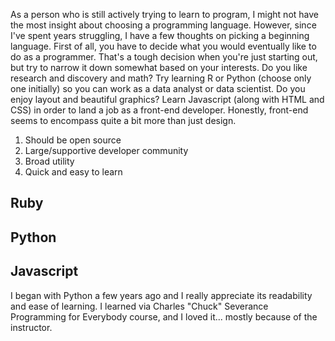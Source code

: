 As a person who is still actively trying to learn to program, I might not have the most insight about choosing a programming language. 
However, since I've spent years struggling, I have a few thoughts on picking a beginning language. First of all, you have to decide what
you would eventually like to do as a programmer. That's a tough decision when you're just starting out, but try to narrow it down somewhat
based on your interests. Do you like research and discovery and math? Try learning R or Python (choose only one initially) so you can work
as a data analyst or data scientist. Do you enjoy layout and beautiful graphics? Learn Javascript (along with HTML and CSS) in order to land
a job as a front-end developer. Honestly, front-end seems to encompass quite a bit more than just design. 

1. Should be open source 
2. Large/supportive developer community
3. Broad utility
4. Quick and easy to learn

## Ruby

## Python

## Javascript


I began with Python a few years ago and I really appreciate its readability and ease of learning. I learned via Charles "Chuck" Severance 
Programming for Everybody course, and I loved it... mostly because of the instructor. 
